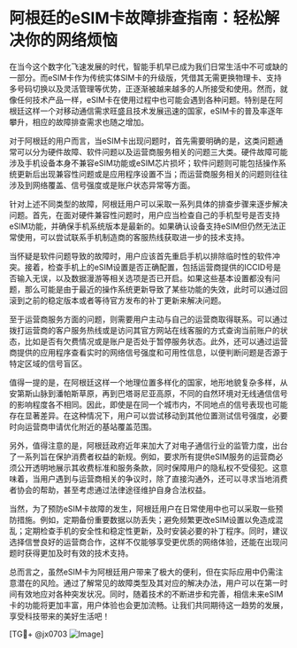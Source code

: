 # 阿根廷的eSIM卡故障排查指南：轻松解决你的网络烦恼

在当今这个数字化飞速发展的时代，智能手机早已成为我们日常生活中不可或缺的一部分。而eSIM卡作为传统实体SIM卡的升级版，凭借其无需更换物理卡、支持多号码切换以及灵活管理等优势，正逐渐被越来越多的人所接受和使用。然而，就像任何技术产品一样，eSIM卡在使用过程中也可能会遇到各种问题。特别是在阿根廷这样一个对移动通信需求旺盛且技术发展迅速的国家，eSIM卡的普及率逐年攀升，相应的故障排查需求也随之增加。

对于阿根廷的用户而言，当eSIM卡出现问题时，首先需要明确的是，这类问题通常可以分为硬件故障、软件问题以及运营商服务相关的问题三大类。硬件故障可能涉及手机设备本身不兼容eSIM功能或eSIM芯片损坏；软件问题则可能包括操作系统更新后出现兼容性问题或是应用程序设置不当；而运营商服务相关的问题则往往涉及到网络覆盖、信号强度或是账户状态异常等方面。

针对上述不同类型的故障，阿根廷用户可以采取一系列具体的排查步骤来逐步解决问题。首先，在面对硬件兼容性问题时，用户应当检查自己的手机型号是否支持eSIM功能，并确保手机系统版本是最新的。如果确认设备支持eSIM但仍然无法正常使用，可以尝试联系手机制造商的客服热线获取进一步的技术支持。

当怀疑是软件问题导致的故障时，用户应该首先重启手机以排除临时性的软件冲突。接着，检查手机上的eSIM设置是否正确配置，包括运营商提供的ICCID号是否输入无误，以及数据漫游等相关选项是否已开启。如果这些基本设置都没有问题，那么可能是由于最近的操作系统更新导致了某些功能的失效，此时可以通过回滚到之前的稳定版本或者等待官方发布的补丁更新来解决问题。

至于运营商服务方面的问题，则需要用户主动与自己的运营商取得联系。可以通过拨打运营商的客户服务热线或是访问其官方网站在线客服的方式查询当前账户的状态，比如是否有欠费情况或是账户是否处于暂停服务状态。此外，还可以通过运营商提供的应用程序查看实时的网络信号强度和可用性信息，以便判断问题是否源于特定区域的信号盲区。

值得一提的是，在阿根廷这样一个地理位置多样化的国家，地形地貌复杂多样，从安第斯山脉到潘帕斯草原，再到巴塔哥尼亚高原，不同的自然环境对无线通信信号的影响程度各不相同。因此，即使是在同一个城市内，不同地点的信号表现也可能存在显著差异。在这种情况下，用户可以尝试移动到其他位置测试信号强度，必要时向运营商申请优化附近的基站覆盖范围。

另外，值得注意的是，阿根廷政府近年来加大了对电子通信行业的监管力度，出台了一系列旨在保护消费者权益的新规。例如，要求所有提供eSIM服务的运营商必须公开透明地展示其收费标准和服务条款，同时保障用户的隐私权不受侵犯。这意味着，当用户遇到与运营商相关的争议时，除了直接沟通外，还可以寻求当地消费者协会的帮助，甚至考虑通过法律途径维护自身合法权益。

当然，为了预防eSIM卡故障的发生，阿根廷用户在日常使用中也可以采取一些预防措施。例如，定期备份重要数据以防丢失；避免频繁更改eSIM设置以免造成混乱；定期检查手机的安全性和稳定性更新，及时安装必要的补丁程序。同时，建议选择信誉良好的运营商合作，这样不仅能够享受更优质的网络体验，还能在出现问题时获得更加及时有效的技术支持。

总而言之，虽然eSIM卡为阿根廷用户带来了极大的便利，但在实际应用中仍需注意潜在的风险。通过了解常见的故障类型及其对应的解决办法，用户可以在第一时间有效地应对各种突发状况。同时，随着技术的不断进步和完善，相信未来eSIM卡的功能将更加丰富，用户体验也会更加流畅。让我们共同期待这一趋势的发展，享受科技带来的美好生活吧！

[TG💪+ @jx0703 ![Image](https://github.com/user-attachments/assets/dbca1d08-cadb-493c-b0ec-ad6f7a83f270)]